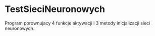 # TestSieciNeuronowych
Program porownujacy 4 funkcje aktywacji i 3 metody inicjalizacji sieci neuronowych.
